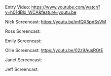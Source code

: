 Entry Video:
https://www.youtube.com/watch?v=h01dBlx_WCA&feature=youtu.be

Nick Screencast:
https://youtu.be/mfQX5pnSsVM


Ross Screencast:



Emily Screencast:



Ollie Screencast:
https://youtu.be/02z9AusRGtE


Janet Screencast:



Jeff Screencast:

